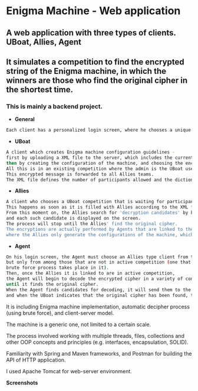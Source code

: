 # Enigma Machine - Web application
## A web application with three types of clients. UBoat, Allies, Agent

## It simulates a competition to find the encrypted string of the Enigma machine, in which the winners are those who find the original cipher in the shortest time.

### This is mainly a backend project.

- **General**
```bash
Each client has a personalized login screen, where he chooses a unique username from all types of clients.
```
- **UBoat**
```bash
A client which creates Enigma machine configuration guidelines - 
first by uploading a XML file to the server, which includes the current Enigma machine that is used, 
then by creating the configuration of the machine, and choosing the encrypted message to be decrypted. 
All this is in an existing competition where the admin is the UBoat user.
This encrypted message is forwarded to all Allies teams.
The XML file defines the number of participants allowed and the dictionary used in the competition.
```

- **Allies**
```bash
A client who chooses a UBoat competition that is waiting for participants, and joins it, until it starts. 
This happens as soon as it is filled with Allies according to the XML file definitions. 
From this moment on, the Allies search for 'decryption candidates' by brute force, 
and each such candidate is displayed on the screen. 
The process will stop until the Allies' find the original cipher.
The encryptions are actually performed by Agents that are linked to the Allies, 
where the Allies only generate the configurations of the machine, which each Agent encrypts by itself.
```

- **Agent**
```bash
On his login screen, the Agent must choose an Allies type client from the multitude of options presented to him, 
but only from among those that are not in active competition (one that has started and in fact the whole 
brute force process takes place in it).
Then, once the Allies it is linked to are in active competition, 
the Agent will begin to decode the encrypted cipher in a variety of configurations, 
until it finds the original cipher.
When the Agent finds candidates for decoding, it will send them to the Allies, 
and when the UBoat indicates that the original cipher has been found, the identity of the winning Allies will be announced.
```


It is including Enigma machine implementation, automatic decipher process (using brute force), and client-server model. 

The machine is a generic one, not limited to a certain scale. 

The process involved working with multiple threads, files, collections and other OOP concepts and principles (e.g. interfaces, encapsulation, SOLID). 

Familiarity with Spring and Maven frameworks, and Postman for building the API of HTTP application.

I used Apache Tomcat for web-server environment.



**Screenshots**
